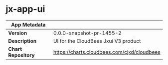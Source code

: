 # jx-app-ui

|App Metadata||
|---|---|
| **Version** | 0.0.0-snapshot-pr-1455-2 |
| **Description** | UI for the CloudBees Jxui V3 product |
| **Chart Repository** | https://charts.cloudbees.com/cjxd/cloudbees |
